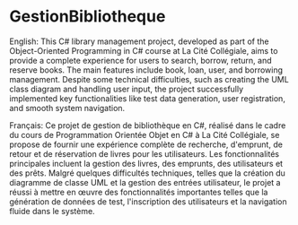 # GestionBibliotheque
English: 
This C# library management project, developed as part of the Object-Oriented Programming in C# course at La Cité Collégiale, aims to provide a complete experience for users to search, borrow, return, and reserve books. The main features include book, loan, user, and borrowing management. Despite some technical difficulties, such as creating the UML class diagram and handling user input, the project successfully implemented key functionalities like test data generation, user registration, and smooth system navigation.

Français:
Ce projet de gestion de bibliothèque en C#, réalisé dans le cadre du cours de Programmation Orientée Objet en C# à La Cité Collégiale, se propose de fournir une expérience complète de recherche, d'emprunt, de retour et de réservation de livres pour les utilisateurs. Les fonctionnalités principales incluent la gestion des livres, des emprunts, des utilisateurs et des prêts. Malgré quelques difficultés techniques, telles que la création du diagramme de classe UML et la gestion des entrées utilisateur, le projet a réussi à mettre en œuvre des fonctionnalités importantes telles que la génération de données de test, l'inscription des utilisateurs et la navigation fluide dans le système.
